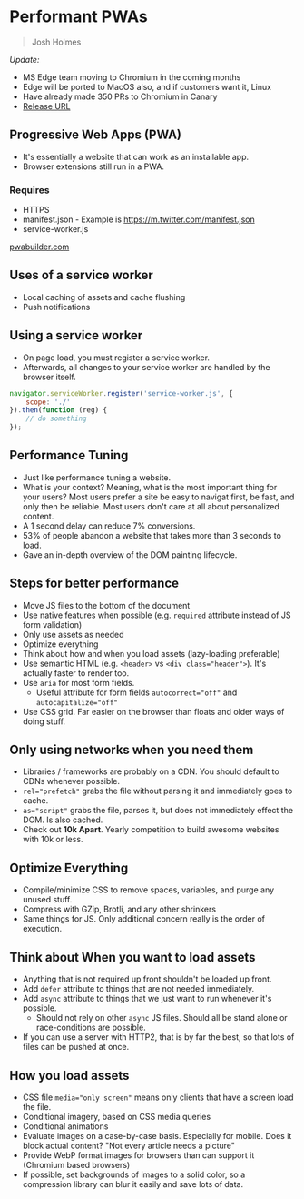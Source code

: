 # Performant PWAs

> Josh Holmes

*Update:*

- MS Edge team moving to Chromium in the coming months
- Edge will be ported to MacOS also, and if customers want it, Linux
- Have already made 350 PRs to Chromium in Canary
- [Release URL](https://github.com/MicrosoftEdge/MSEdge)

## Progressive Web Apps (PWA)

- It's essentially a website that can work as an installable app.
- Browser extensions still run in a PWA.

### Requires

- HTTPS
- manifest.json      - Example is https://m.twitter.com/manifest.json
- service-worker.js  

[pwabuilder.com](https://pwabuilder.com)

## Uses of a service worker

- Local caching of assets and cache flushing
- Push notifications

## Using a service worker

- On page load, you must register a service worker.
- Afterwards, all changes to your service worker are handled by the browser itself.

```js
navigator.serviceWorker.register('service-worker.js', {
    scope: './'
}).then(function (reg) {
    // do something
});
```

## Performance Tuning

- Just like performance tuning a website.
- What is your context? Meaning, what is the most important thing for your users? Most users prefer a site be easy to navigat first, be fast, and only then be reliable. Most users don't care at all about personalized content.
- A 1 second delay can reduce 7% conversions.
- 53% of people abandon a website that takes more than 3 seconds to load.
- Gave an in-depth overview of the DOM painting lifecycle.

## Steps for better performance

- Move JS files to the bottom of the document
- Use native features when possible (e.g. `required` attribute instead of JS form validation)
- Only use assets as needed
- Optimize everything
- Think about how and when you load assets (lazy-loading preferable)
- Use semantic HTML (e.g. `<header>` vs `<div class="header">`). It's actually faster to render too.
- Use `aria` for most form fields.
    - Useful attribute for form fields `autocorrect="off"` and `autocapitalize="off"`
- Use CSS grid. Far easier on the browser than floats and older ways of doing stuff.

## Only using networks when you need them

- Libraries / frameworks are probably on a CDN. You should default to CDNs whenever possible.
- `rel="prefetch"` grabs the file without parsing it and immediately goes to cache.
- `as="script"` grabs the file, parses it, but does not immediately effect the DOM. Is also cached.
- Check out **10k Apart**. Yearly competition to build awesome websites with 10k or less.

## Optimize Everything

- Compile/minimize CSS to remove spaces, variables, and purge any unused stuff.
- Compress with GZip, Brotli, and any other shrinkers
- Same things for JS. Only additional concern really is the order of execution.

## Think about When you want to load assets

- Anything that is not required up front shouldn't be loaded up front.
- Add `defer` attribute to things that are not needed immediately.
- Add `async` attribute to things that we just want to run whenever it's possible.
    - Should not rely on other `async` JS files. Should all be stand alone or race-conditions are possible.
- If you can use a server with HTTP2, that is by far the best, so that lots of files can be pushed at once.

## How you load assets

- CSS file `media="only screen"` means only clients that have a screen load the file.
- Conditional imagery, based on CSS media queries
- Conditional animations
- Evaluate images on a case-by-case basis. Especially for mobile. Does it block actual content? "Not every article needs a picture"
- Provide WebP format images for browsers than can support it (Chromium based browsers)
- If possible, set backgrounds of images to a solid color, so a compression library can blur it easily and save lots of data.